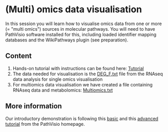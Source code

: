 # (Multi) omics data visualisation
In this session you will learn how to visualise omics data from one or more (= "multi omics") sources in molecular pathways. You will need to have PathVisio software installed for this, including loaded identifier mapping databases and the WikiPathways plugin (see preparation). 

## Content
1. Hands-on tutorial with instructions can be found here: [Tutorial](https://github.com/fehrhart/STREAMLINEworkshop.github.io/blob/main/(Multi)%20omics%20data%20visualisation.docx)
2. The data needed for visualisation is the [DEG_F.txt](https://github.com/fehrhart/STREAMLINEworkshop.github.io/blob/main/DEG_F.txt) file from the RNAseq data analysis for single omics visualisation
3. For multiomics data visualisation we have created a file containing RNAseq data and metabolomics: [Multiomics.txt](https://github.com/fehrhart/STREAMLINEworkshop.github.io/blob/main/Multiomics.txt)

## More information
Our introductory demonstration is following this [basic](https://pathvisio.org/tutorials/visualization.html) and this [advanced tutorial](https://pathvisio.org/tutorials/multi-omics-tutorial.html) from the PathVisio homepage. 
